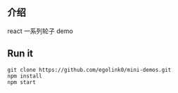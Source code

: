 ## 介绍
react 一系列轮子 demo

## Run it
```
git clone https://github.com/egolink0/mini-demos.git
npm install
npm start
```